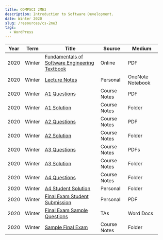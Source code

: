 ```yaml
---
title: COMPSCI 2ME3
description: Introduction to Software Development.
date: Winter 2020
slug: /resources/cs-2me3
tags:
  - WordPress
---
```


<table>
  <thead>
    <tr>
      <th>Year</th>
      <th>Term</th>
      <th>Title</th>
      <th class="hide-on-mobile">Source</th>
      <th class="hide-on-mobile">Medium</th>
    </tr>
  </thead>
  <tbody>
    <tr>
      <td class="overline date">2020</td>
      <td class="overline date">Winter</td>
      <td class="title">
       <a href="https://1drv.ms/b/s!Arov9257fZF6wF6SFZwrMyAFnM93?e=0oAqwn" target="_blank">
          Fundamentals of Software Engineering Textbook
        </a>
      </td>
      <td class="hide-on-mobile">Online</td>
      <td class="overline hide-on-mobile">PDF</td>
    </tr>
    <tr>
      <td class="overline date">2020</td>
      <td class="overline date">Winter</td>
      <td class="title">
       <a href="https://mcmasteru365-my.sharepoint.com/:o:/g/personal/kostiukb_mcmaster_ca/Eg2zKkbpv15OhmdqWeQr2WUBTNjvEGhRq9VMk3whrJtmOw?e=056weL" target="_blank">
          Lecture Notes
        </a>
      </td>
      <td class="hide-on-mobile">Personal</td>
      <td class="overline hide-on-mobile">OneNote Notebook</td>
    </tr>
    <tr>
      <td class="overline date">2020</td>
      <td class="overline date">Winter</td>
      <td class="title">
       <a href="https://1drv.ms/b/s!Arov9257fZF63BPx7acVGdB6d0q-?e=9xnl0x" target="_blank">
          A1 Questions
        </a>
      </td>
      <td class="hide-on-mobile">Course Notes</td>
      <td class="overline hide-on-mobile">PDF</td>
    </tr>
    <tr>
      <td class="overline date">2020</td>
      <td class="overline date">Winter</td>
      <td class="title">
       <a href="https://1drv.ms/u/s!Arov9257fZF622LUZAKRAA37m2jZ?e=j4sgJM" target="_blank">
          A1 Solution
        </a>
      </td>
      <td class="hide-on-mobile">Course Notes</td>
      <td class="overline hide-on-mobile">Folder</td>
    </tr>
    <tr>
      <td class="overline date">2020</td>
      <td class="overline date">Winter</td>
      <td class="title">
       <a href="https://1drv.ms/b/s!Arov9257fZF63CQPnb6BqA4ddAUx?e=pbGWLt" target="_blank">
          A2 Questions
        </a>
      </td>
      <td class="hide-on-mobile">Course Notes</td>
      <td class="overline hide-on-mobile">PDF</td>
    </tr>
    <tr>
      <td class="overline date">2020</td>
      <td class="overline date">Winter</td>
      <td class="title">
       <a href="https://1drv.ms/u/s!Arov9257fZF623F8M-xdVRV1fBiU?e=lAjP3v" target="_blank">
          A2 Solution
        </a>
      </td>
      <td class="hide-on-mobile">Course Notes</td>
      <td class="overline hide-on-mobile">Folder</td>
    </tr>
    <tr>
      <td class="overline date">2020</td>
      <td class="overline date">Winter</td>
      <td class="title">
       <a href="https://1drv.ms/u/s!Arov9257fZF64E_f-ijNSK_IZ3Kk?e=rIbP1H" target="_blank">
          A3 Questions
        </a>
      </td>
      <td class="hide-on-mobile">Course Notes</td>
      <td class="overline hide-on-mobile">PDFs</td>
    </tr>
    <tr>
      <td class="overline date">2020</td>
      <td class="overline date">Winter</td>
      <td class="title">
       <a href="https://1drv.ms/u/s!Arov9257fZF63BWCHjfCAxudOYaw?e=UPTmq3" target="_blank">
          A3 Solution
        </a>
      </td>
      <td class="hide-on-mobile">Course Notes</td>
      <td class="overline hide-on-mobile">Folder</td>
    </tr>
    <tr>
      <td class="overline date">2020</td>
      <td class="overline date">Winter</td>
      <td class="title">
       <a href="https://1drv.ms/b/s!Arov9257fZF63C1nyjtBdIaOdXu3?e=vkp5ow" target="_blank">
          A4 Questions
        </a>
      </td>
      <td class="hide-on-mobile">Course Notes</td>
      <td class="overline hide-on-mobile">Folder</td>
    </tr>
    <tr>
      <td class="overline date">2020</td>
      <td class="overline date">Winter</td>
      <td class="title">
       <a href="https://1drv.ms/u/s!Arov9257fZF64FGEfz6tJDm56DZZ?e=Ya3Gxa" target="_blank">
          A4 Student Solution
        </a>
      </td>
      <td class="hide-on-mobile">Personal</td>
      <td class="overline hide-on-mobile">Folder</td>
    </tr>
    <tr>
      <td class="overline date">2020</td>
      <td class="overline date">Winter</td>
      <td class="title">
       <a href="https://1drv.ms/b/s!Arov9257fZF62jBKXeag_oX-wbvO?e=mGIxqW" target="_blank">
          Final Exam Student Submission
        </a>
      </td>
      <td class="hide-on-mobile">Personal</td>
      <td class="overline hide-on-mobile">PDF</td>
    </tr>
    <tr>
      <td class="overline date">2020</td>
      <td class="overline date">Winter</td>
      <td class="title">
       <a href="https://1drv.ms/u/s!Arov9257fZF63D9ApRn6xf3RW-aa?e=xH3CDd" target="_blank">
          Final Exam Sample Questions
        </a>
      </td>
      <td class="hide-on-mobile">TAs</td>
      <td class="overline hide-on-mobile">Word Docs</td>
    </tr>
    <tr>
      <td class="overline date">2020</td>
      <td class="overline date">Winter</td>
      <td class="title">
       <a href="https://1drv.ms/u/s!Arov9257fZF63C5R39OSWxXpdtOK?e=TvY5XK" target="_blank">
          Sample Final Exam
        </a>
      </td>
      <td class="hide-on-mobile">Course Notes</td>
      <td class="overline hide-on-mobile">Folder</td>
    </tr>
  </tbody>
</table>
